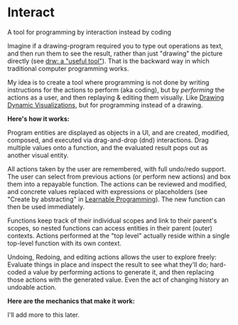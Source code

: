 # Interact
A tool for programming by interaction instead by coding

Imagine if a drawing-program required you to type out operations as text, and then run them to see the result, rather than just "drawing" the picture directly (see [drw: a "useful tool"](https://programmingmadecomplicated.wordpress.com/2017/10/29/introducing-drw-a-useful-tool-to-solve-a-practical-problem/)). That is the backward way in which traditional computer programming works.

My idea is to create a tool where programming is not done by writing instructions for the actions to perform (aka coding), but by *performing* the actions as a user, and then replaying & editing them visually. Like [Drawing Dynamic Visualizations](http://worrydream.com/DrawingDynamicVisualizationsTalk/), but for programming instead of a drawing.

**Here's how it works:**

Program entities are displayed as objects in a UI, and are created, modified, composed, and executed via drag-and-drop (dnd) interactions. Drag multiple values onto a function, and the evaluated result pops out as another visual entity.

All actions taken by the user are remembered, with full undo/redo support. The user can select from previous actions (or perform new actions) and box them into a repayable function. The actions can be reviewed and modified, and concrete values replaced with expressions or placeholders (see "Create by abstracting" in [Learnable Programming](http://worrydream.com/LearnableProgramming/)). The new function can then be used immediately.

Functions keep track of their individual scopes and link to their parent's scopes, so nested functions can access entities in their parent (outer) contexts. Actions performed at the "top level" actually reside within a single top-level function with its own context.

Undoing, Redoing, and editing actions allows the user to explore freely: Evaluate things in place and inspect the result to see what they'll do; hard-coded a value by performing actions to generate it, and then replacing those actions with the generated value. Even the act of changing history an undoable action.

**Here are the mechanics that make it work:**

I'll add more to this later.
